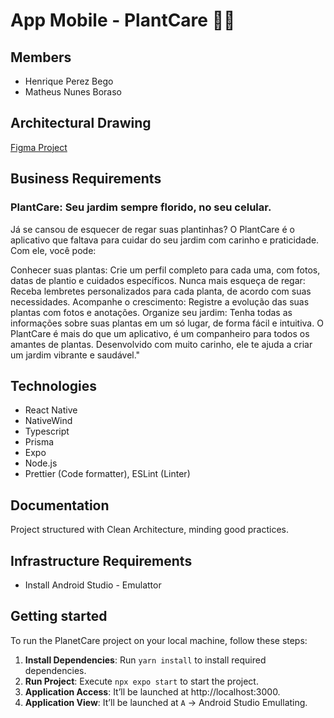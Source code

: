 # App Mobile - PlantCare 🌾🌵

## Members

- Henrique Perez Bego
- Matheus Nunes Boraso

## Architectural Drawing

[Figma Project](https://www.figma.com/design/q4NZN8f7xKUk4MZL4uCopI/PlantManager?m=auto&t=eKRIjjzAiWALVjgX-1)

## Business Requirements

### PlantCare: Seu jardim sempre florido, no seu celular.

Já se cansou de esquecer de regar suas plantinhas? O PlantCare é o aplicativo que faltava para cuidar do seu jardim com carinho e praticidade. Com ele, você pode:

Conhecer suas plantas: Crie um perfil completo para cada uma, com fotos, datas de plantio e cuidados específicos.
Nunca mais esqueça de regar: Receba lembretes personalizados para cada planta, de acordo com suas necessidades.
Acompanhe o crescimento: Registre a evolução das suas plantas com fotos e anotações.
Organize seu jardim: Tenha todas as informações sobre suas plantas em um só lugar, de forma fácil e intuitiva.
O PlantCare é mais do que um aplicativo, é um companheiro para todos os amantes de plantas. Desenvolvido com muito carinho, ele te ajuda a criar um jardim vibrante e saudável."

## Technologies
- React Native
- NativeWind
- Typescript
- Prisma
- Expo
- Node.js
- Prettier (Code formatter), ESLint (Linter)

## Documentation

Project structured with Clean Architecture, minding good practices.

## Infrastructure Requirements 

- Install Android Studio - Emulattor

## Getting started

To run the PlanetCare project on your local machine, follow these steps:

1. **Install Dependencies**: Run `yarn install` to install required dependencies.
2. **Run Project**: Execute `npx expo start` to start the project.
3. **Application Access**: It’ll be launched at http://localhost:3000.
4. **Application View**: It’ll be launched at `A` -> Android Studio Emullating.
